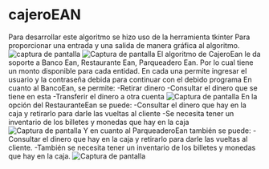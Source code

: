 # cajeroEAN
Para desarrollar este algoritmo se hizo uso de la herramienta tkinter
Para proporcionar una entrada y una salida de manera gráfica al algoritmo.
![captura de pantalla](https://user-images.githubusercontent.com/88062468/133941254-78d56cdb-7800-438d-92cf-312e76c89070.png)
![Captura de pantalla](https://user-images.githubusercontent.com/88062468/133941288-ad671264-b612-47c2-8e8c-504d8c3254b7.png)
El algoritmo de CajeroEan le da soporte a Banco Ean,
Restaurante Ean,
Parqueadero Ean.
Por lo cual tiene un monto disponible para cada entidad.
En cada una permite ingresar el usuario y la contraseña debida para continuar con el debido programa
En cuanto al BancoEan, se permite:
-Retirar dinero
-Consultar el dinero que se tiene en esta
-Transferir el dinero a otra cuenta
![Captura de pantalla](https://user-images.githubusercontent.com/88062468/133941091-e8f4cec3-3066-42c2-8fcf-db57a71d6d19.png)
En la opción del RestauranteEan se puede:
-Consultar el dinero que hay en la caja y retirarlo para darle las vueltas al cliente
-Se necesita tener un inventario de los billetes y monedas que hay en la caja
![Captura de pantalla](https://user-images.githubusercontent.com/88062468/133941135-ec49cdf0-ca66-4949-855e-2c23ca8c051e.png)
Y en cuanto al ParqueaderoEan también se puede:
-Consultar el dinero que hay en la caja y retirarlo para darle las vueltas al cliente.
-También se necesita tener un inventario de los billetes y monedas que hay en la caja.
![Captura de pantalla](https://user-images.githubusercontent.com/88062468/133941217-7bf6a224-e507-48d3-b07a-492509d221da.png)
